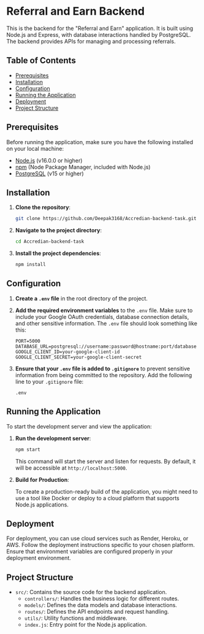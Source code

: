 # Referral and Earn Backend

This is the backend for the "Referral and Earn" application. It is built using Node.js and Express, with database interactions handled by PostgreSQL. The backend provides APIs for managing and processing referrals.

## Table of Contents

- [Prerequisites](#prerequisites)
- [Installation](#installation)
- [Configuration](#configuration)
- [Running the Application](#running-the-application)
- [Deployment](#deployment)
- [Project Structure](#project-structure)

## Prerequisites

Before running the application, make sure you have the following installed on your local machine:

- [Node.js](https://nodejs.org/) (v16.0.0 or higher)
- [npm](https://www.npmjs.com/) (Node Package Manager, included with Node.js)
- [PostgreSQL](https://www.postgresql.org/) (v15 or higher)

## Installation

1. **Clone the repository**:

    ```bash
    git clone https://github.com/Deepak3168/Accredian-backend-task.git
    ```

2. **Navigate to the project directory**:

    ```bash
    cd Accredian-backend-task
    ```

3. **Install the project dependencies**:

    ```bash
    npm install
    ```

## Configuration

1. **Create a `.env` file** in the root directory of the project.

2. **Add the required environment variables** to the `.env` file. Make sure to include your Google OAuth credentials, database connection details, and other sensitive information. The `.env` file should look something like this:

    ```env
    PORT=5000
    DATABASE_URL=postgresql://username:password@hostname:port/database
    GOOGLE_CLIENT_ID=your-google-client-id
    GOOGLE_CLIENT_SECRET=your-google-client-secret
    ```

3. **Ensure that your `.env` file is added to `.gitignore`** to prevent sensitive information from being committed to the repository. Add the following line to your `.gitignore` file:

    ```
    .env
    ```

## Running the Application

To start the development server and view the application:

1. **Run the development server**:

    ```bash
    npm start
    ```

    This command will start the server and listen for requests. By default, it will be accessible at `http://localhost:5000`.

2. **Build for Production**:

    To create a production-ready build of the application, you might need to use a tool like Docker or deploy to a cloud platform that supports Node.js applications.

## Deployment

For deployment, you can use cloud services such as Render, Heroku, or AWS. Follow the deployment instructions specific to your chosen platform. Ensure that environment variables are configured properly in your deployment environment.

## Project Structure

- `src/`: Contains the source code for the backend application.
  - `controllers/`: Handles the business logic for different routes.
  - `models/`: Defines the data models and database interactions.
  - `routes/`: Defines the API endpoints and request handling.
  - `utils/`: Utility functions and middleware.
  - `index.js`: Entry point for the Node.js application.
  

